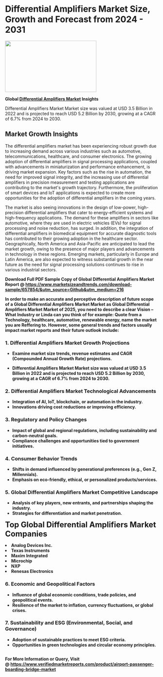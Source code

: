 <H1>Differential Amplifiers Market Size, Growth and Forecast from 2024 - 2031</H1><img class="aligncenter size-medium wp-image-584254" src="https://thirdeyenews.in/wp-content/uploads/2024/09/Global-Market-Research-300x168.jpeg" alt="" width="300" height="168" /><p><strong>Global&nbsp;<a href="https://www.marketsizeandtrends.com/download-sample/657854/&amp;utm_source=Github&utm_medium=216">Differential Amplifiers Market</a> Insights</strong></p><p>Differential Amplifiers Market Market size was valued at USD 3.5 Billion in 2022 and is projected to reach USD 5.2 Billion by 2030, growing at a CAGR of 6.7% from 2024 to 2030.</p><p><h2>Market Growth Insights</h2> <p>The differential amplifiers market has been experiencing robust growth due to increasing demand across various industries such as automotive, telecommunications, healthcare, and consumer electronics. The growing adoption of differential amplifiers in signal processing applications, coupled with advancements in miniaturization and performance enhancement, is driving market expansion. Key factors such as the rise in automation, the need for improved signal integrity, and the increasing use of differential amplifiers in precision measurement and testing applications are contributing to the market's growth trajectory. Furthermore, the proliferation of smart devices and IoT applications is expected to create more opportunities for the adoption of differential amplifiers in the coming years.</p> <p><strong></strong></p> <p>The market is also seeing innovations in the design of low-power, high-precision differential amplifiers that cater to energy-efficient systems and high-frequency applications. The demand for these amplifiers in sectors like automotive, where they are used in electric vehicles (EVs) for signal processing and noise reduction, has surged. In addition, the integration of differential amplifiers in biomedical equipment for accurate diagnostic tools has contributed to their growing adoption in the healthcare sector. Geographically, North America and Asia-Pacific are anticipated to lead the market growth, owing to the presence of major players and advancements in technology in these regions. Emerging markets, particularly in Europe and Latin America, are also expected to witness substantial growth in the near future as the need for signal processing solutions continues to rise in various industrial sectors. <p><strong></p><p><span class=""><strong>Download Full PDF Sample Copy of Global Differential Amplifiers Market Report</strong> @ <a href="https://www.marketsizeandtrends.com/download-sample/657854/&amp;utm_source=Github&utm_medium=216" target="_blank">https://www.marketsizeandtrends.com/download-sample/657854/&amp;utm_source=Github&utm_medium=216</a></span></p><p>In order to make an accurate and perceptive description of future scope of a Global&nbsp;Differential Amplifiers Market Market as Global&nbsp;Differential Amplifiers Market Market of 2025, you need to describe a clear Vision &ndash; What Industry or Linda can you think of for example: Quote from a Technology, healthcare, automotive, renewable energy, name the market you are Reffering to. However, some general trends and factors usually impact market reports and their future outlook include:</p><h3>1.&nbsp;<strong>Differential Amplifiers Market Growth Projections</strong></h3><ul><li>Examine market size trends, revenue estimates and CAGR (Compounded Annual Growth Rate) projections.</li><li><p>Differential Amplifiers Market Market size was valued at USD 3.5 Billion in 2022 and is projected to reach USD 5.2 Billion by 2030, growing at a CAGR of 6.7% from 2024 to 2030.</p></li></ul><h3>2.&nbsp;<strong>Differential Amplifiers Market Technological Advancements</strong></h3><ul><li>Integration of AI, IoT, blockchain, or automation in the industry.</li><li>Innovations driving cost reductions or improving efficiency.</li></ul><h3>3.&nbsp;<strong>Regulatory and Policy Changes</strong></h3><ul><li>Impact of global and regional regulations, including sustainability and carbon-neutral goals.</li><li>Compliance challenges and opportunities tied to government initiatives.</li></ul><h3>4.&nbsp;<strong>Consumer Behavior Trends</strong></h3><ul><li>Shifts in demand influenced by generational preferences (e.g., Gen Z, Millennials).</li><li>Emphasis on eco-friendly, ethical, or personalized products/services.</li></ul><h3>5.&nbsp;<strong>Global Differential Amplifiers Market Competitive Landscape</strong></h3><ul><li>Analysis of key players, new entrants, and partnerships shaping the industry.</li><li>Strategies for differentiation and market penetration.</li></ul><p data-pm-slice="1 1 []"><span style="color: inherit; font-family: inherit; font-size: 25px;">Top Global Differential Amplifiers Market Companies</span></p><div class="" data-test-id=""><p><li>Analog Devices Inc.</li><li> Texas Instruments</li><li> Maxim Integrated</li><li> Microchip</li><li> NXP</li><li> Renesas Electronics</li></p></div><h3>6.&nbsp;<strong>Economic and Geopolitical Factors</strong></h3><ul><li>Influence of global economic conditions, trade policies, and geopolitical events.</li><li>Resilience of the market to inflation, currency fluctuations, or global crises.</li></ul><h3>7.&nbsp;<strong>Sustainability and ESG (Environmental, Social, and Governance)</strong></h3><ul><li>Adoption of sustainable practices to meet ESG criteria.</li><li>Opportunities in green technologies and circular economy principles.</li></ul><h2><strong style="font-size: 14px;">For More Information or Query, Visit @&nbsp;</strong><a style="background-color: #ffffff; font-size: 14px;" href="https://www.marketsizeandtrends.com/report/differential-amplifiers-market/" target="_blank">https://www.verifiedmarketreports.com/product/airport-passenger-boarding-bridge-market</a></h2>
